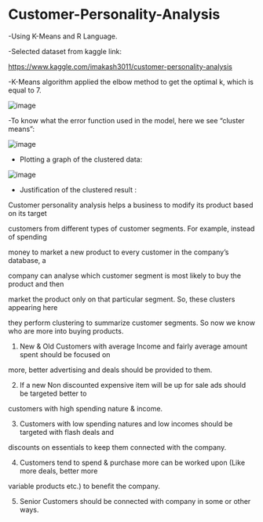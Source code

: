 # Customer-Personality-Analysis

-Using K-Means and R Language.

-Selected dataset from kaggle link:

https://www.kaggle.com/imakash3011/customer-personality-analysis

-K-Means algorithm applied the elbow method to get the optimal k, which is equal to 7.

![image](https://user-images.githubusercontent.com/112272836/214925379-dec1d611-349e-4eab-b6cf-67953a7ef2f3.png)

-To know what the error function used in the model, here we see “cluster means”:

![image](https://user-images.githubusercontent.com/112272836/214925521-b9759d0c-f077-43b5-8e03-e7e889c1475d.png)

- Plotting a graph of the clustered data:

![image](https://user-images.githubusercontent.com/112272836/214925663-735551b2-62d7-4ddf-b3ea-c99037cec859.png)

- Justification of the clustered result :

Customer personality analysis helps a business to modify its product based on its target 

customers from different types of customer segments. For example, instead of spending 

money to market a new product to every customer in the company’s database, a 

company can analyse which customer segment is most likely to buy the product and then 

market the product only on that particular segment. So, these clusters appearing here 

they perform clustering to summarize customer segments. So now we know who are more into buying products.

1. New & Old Customers with average Income and fairly average amount spent should be focused on 

more, better advertising and deals should be provided to them.

2. If a new Non discounted expensive item will be up for sale ads should be targeted better to 

customers with high spending nature & income.

3. Customers with low spending natures and low incomes should be targeted with flash deals and 

discounts on essentials to keep them connected with the company.

4. Customers tend to spend & purchase more can be worked upon (Like more deals, better more 

variable products etc.) to benefit the company.

5. Senior Customers should be connected with company in some or other ways.
